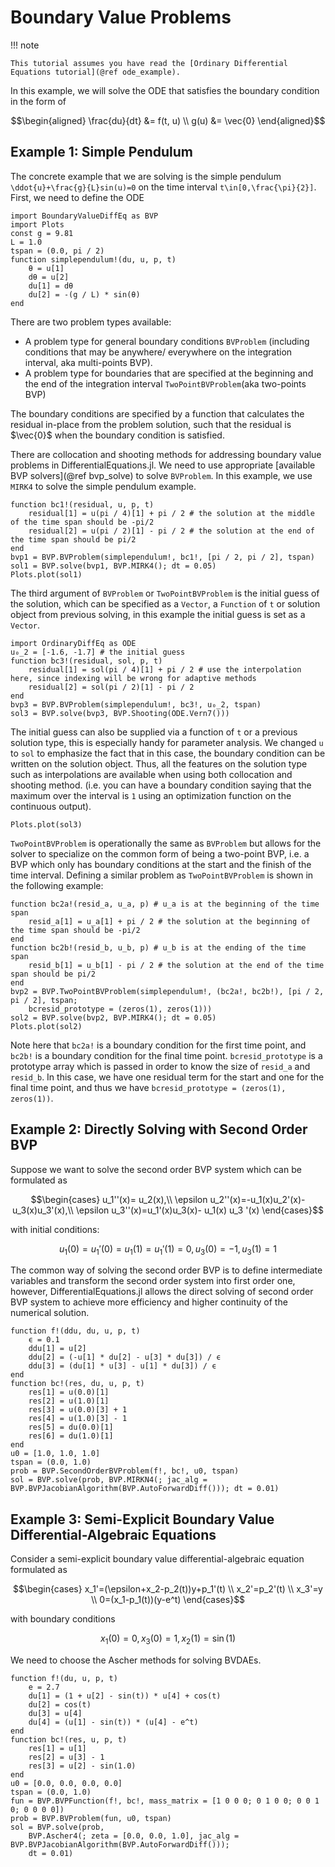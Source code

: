 # Boundary Value Problems

!!! note
    
    This tutorial assumes you have read the [Ordinary Differential Equations tutorial](@ref ode_example).

In this example, we will solve the ODE that satisfies the boundary condition in the form of

```math
\begin{aligned}
\frac{du}{dt} &= f(t, u) \\
g(u) &= \vec{0}
\end{aligned}
```

## Example 1: Simple Pendulum

The concrete example that we are solving is the simple pendulum ``\ddot{u}+\frac{g}{L}sin(u)=0`` on the time interval ``t\in[0,\frac{\pi}{2}]``. First, we need to define the ODE

```@example bvp
import BoundaryValueDiffEq as BVP
import Plots
const g = 9.81
L = 1.0
tspan = (0.0, pi / 2)
function simplependulum!(du, u, p, t)
    θ = u[1]
    dθ = u[2]
    du[1] = dθ
    du[2] = -(g / L) * sin(θ)
end
```

There are two problem types available:

  - A problem type for general boundary conditions `BVProblem` (including conditions that may be anywhere/ everywhere on the integration interval, aka multi-points BVP).
  - A problem type for boundaries that are specified at the beginning and the end of the integration interval `TwoPointBVProblem`(aka two-points BVP)

The boundary conditions are specified by a function that calculates the residual in-place from the problem solution, such that the residual is $\vec{0}$ when the boundary condition is satisfied.

There are collocation and shooting methods for addressing boundary value problems in DifferentialEquations.jl. We need to use appropriate [available BVP solvers](@ref bvp_solve) to solve `BVProblem`. In this example, we use `MIRK4` to solve the simple pendulum example.

```@example bvp
function bc1!(residual, u, p, t)
    residual[1] = u(pi / 4)[1] + pi / 2 # the solution at the middle of the time span should be -pi/2
    residual[2] = u(pi / 2)[1] - pi / 2 # the solution at the end of the time span should be pi/2
end
bvp1 = BVP.BVProblem(simplependulum!, bc1!, [pi / 2, pi / 2], tspan)
sol1 = BVP.solve(bvp1, BVP.MIRK4(); dt = 0.05)
Plots.plot(sol1)
```

The third argument of `BVProblem` or `TwoPointBVProblem` is the initial guess of the solution, which can be specified as a `Vector`, a `Function` of `t` or solution object from previous solving, in this example the initial guess is set as a `Vector`.

```@example bvp
import OrdinaryDiffEq as ODE
u₀_2 = [-1.6, -1.7] # the initial guess
function bc3!(residual, sol, p, t)
    residual[1] = sol(pi / 4)[1] + pi / 2 # use the interpolation here, since indexing will be wrong for adaptive methods
    residual[2] = sol(pi / 2)[1] - pi / 2
end
bvp3 = BVP.BVProblem(simplependulum!, bc3!, u₀_2, tspan)
sol3 = BVP.solve(bvp3, BVP.Shooting(ODE.Vern7()))
```

The initial guess can also be supplied via a function of `t` or a previous solution type, this is especially handy for parameter analysis.
We changed `u` to `sol` to emphasize the fact that in this case, the boundary condition can be written on the solution object. Thus, all the features on the solution type such as interpolations are available when using both collocation and shooting method. (i.e. you can have a boundary condition saying that the maximum over the interval is `1` using an optimization function on the continuous output).

```@example bvp
Plots.plot(sol3)
```

`TwoPointBVProblem` is operationally the same as `BVProblem` but allows for the solver
to specialize on the common form of being a two-point BVP, i.e. a BVP which only has
boundary conditions at the start and the finish of the time interval.
Defining a similar problem as `TwoPointBVProblem` is shown in the following example:

```@example bvp
function bc2a!(resid_a, u_a, p) # u_a is at the beginning of the time span
    resid_a[1] = u_a[1] + pi / 2 # the solution at the beginning of the time span should be -pi/2
end
function bc2b!(resid_b, u_b, p) # u_b is at the ending of the time span
    resid_b[1] = u_b[1] - pi / 2 # the solution at the end of the time span should be pi/2
end
bvp2 = BVP.TwoPointBVProblem(simplependulum!, (bc2a!, bc2b!), [pi / 2, pi / 2], tspan;
    bcresid_prototype = (zeros(1), zeros(1)))
sol2 = BVP.solve(bvp2, BVP.MIRK4(); dt = 0.05)
Plots.plot(sol2)
```

Note here that `bc2a!` is a boundary condition for the first time point, and `bc2b!` is a boundary condition
for the final time point. `bcresid_prototype` is a prototype array which is passed in order to know the size of
`resid_a` and `resid_b`. In this case, we have one residual term for the start and one for the final time point,
and thus we have `bcresid_prototype = (zeros(1), zeros(1))`.

## Example 2: Directly Solving with Second Order BVP

Suppose we want to solve the second order BVP system which can be formulated as

```math
\begin{cases}
u_1''(x)= u_2(x),\\
\epsilon u_2''(x)=-u_1(x)u_2'(x)- u_3(x)u_3'(x),\\
\epsilon u_3''(x)=u_1'(x)u_3(x)- u_1(x) u_3 '(x)
\end{cases}
```

with initial conditions:

```math
u_1(0) = u_1'(0)= u_1(1)=u_1'(1)=0,u_3(0)=
-1, u_3(1)=1
```

The common way of solving the second order BVP is to define intermediate variables and transform the second order system into first order one, however, DifferentialEquations.jl allows the direct solving of second order BVP system to achieve more efficiency and higher continuity of the numerical solution.

```@example bvp
function f!(ddu, du, u, p, t)
    ϵ = 0.1
    ddu[1] = u[2]
    ddu[2] = (-u[1] * du[2] - u[3] * du[3]) / ϵ
    ddu[3] = (du[1] * u[3] - u[1] * du[3]) / ϵ
end
function bc!(res, du, u, p, t)
    res[1] = u(0.0)[1]
    res[2] = u(1.0)[1]
    res[3] = u(0.0)[3] + 1
    res[4] = u(1.0)[3] - 1
    res[5] = du(0.0)[1]
    res[6] = du(1.0)[1]
end
u0 = [1.0, 1.0, 1.0]
tspan = (0.0, 1.0)
prob = BVP.SecondOrderBVProblem(f!, bc!, u0, tspan)
sol = BVP.solve(prob, BVP.MIRKN4(; jac_alg = BVP.BVPJacobianAlgorithm(BVP.AutoForwardDiff())); dt = 0.01)
```

## Example 3: Semi-Explicit Boundary Value Differential-Algebraic Equations

Consider a semi-explicit boundary value differential-algebraic equation formulated as

```math
\begin{cases}
x_1'=(\epsilon+x_2-p_2(t))y+p_1'(t) \\
x_2'=p_2'(t) \\
x_3'=y \\
0=(x_1-p_1(t))(y-e^t)
\end{cases}
```

with boundary conditions

```math
x_1(0)=0,x_3(0)=1,x_2(1)=\sin(1)
```

We need to choose the Ascher methods for solving BVDAEs.

```@example bvp
function f!(du, u, p, t)
    e = 2.7
    du[1] = (1 + u[2] - sin(t)) * u[4] + cos(t)
    du[2] = cos(t)
    du[3] = u[4]
    du[4] = (u[1] - sin(t)) * (u[4] - e^t)
end
function bc!(res, u, p, t)
    res[1] = u[1]
    res[2] = u[3] - 1
    res[3] = u[2] - sin(1.0)
end
u0 = [0.0, 0.0, 0.0, 0.0]
tspan = (0.0, 1.0)
fun = BVP.BVPFunction(f!, bc!, mass_matrix = [1 0 0 0; 0 1 0 0; 0 0 1 0; 0 0 0 0])
prob = BVP.BVProblem(fun, u0, tspan)
sol = BVP.solve(prob,
    BVP.Ascher4(; zeta = [0.0, 0.0, 1.0], jac_alg = BVP.BVPJacobianAlgorithm(BVP.AutoForwardDiff()));
    dt = 0.01)
```
